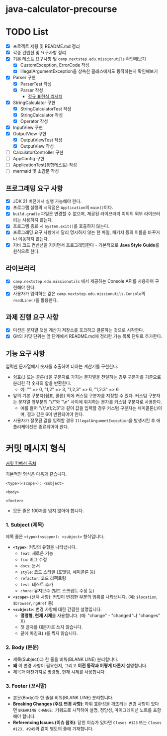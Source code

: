 # java-calculator-precourse

# TODO List

- [x] 프로젝트 세팅 및 README.md 정리
- [x] 각종 컨벤션 및 요구사항 정리
- [x] 기본 테스트 요구사항 및 `camp.nextstep.edu.missionutils` 확인해보기
    - [x] CustomException, ErrorCode 작성
    - [x] IllegalArgumentException을 상속한 클래스에서도 동작하는지 확인해보기
- [x] Parser 구현
    - [x] ParserTest 작성
    - [x] Parser 작성
        - [정규 표현식 리서치](https://stackoverflow.com/questions/5993779/use-string-split-with-multiple-delimiters)
- [x] StringCalculator 구현
    - [x] StringCalculatorTest 작성
    - [x] StringCalculator 작성
    - [x] Operator 작성
- [x] InputView 구현
- [x] OutputView 구현
    - [x] OutputViewTest 작성
    - [x] OutputView 작성
- [ ] CalculatorController 구현
- [ ] AppConfig 구현
- [ ] ApplicationTest(통합테스트) 작성
- [ ] mermaid 및 소감문 작성

## 프로그래밍 요구 사항

- [x] JDK 21 버전에서 실행 가능해야 한다.
- [x] 프로그램 실행의 시작점은 `Application`의 `main()`이다.
- [x] `build.gradle` 파일은 변경할 수 없으며, 제공된 라이브러리 이외의 외부 라이브러리는 사용하지 않는다.
- [x] 프로그램 종료 시 `System.exit()`를 호출하지 않는다.
- [x] 프로그래밍 요구 사항에서 달리 명시하지 않는 한 파일, 패키지 등의 이름을 바꾸거나 이동하지 않는다.
- [x] 자바 코드 컨벤션을 지키면서 프로그래밍한다 - 기본적으로 **Java Style Guide**를 원칙으로 한다.

## 라이브러리

- [x] `camp.nextstep.edu.missionutils` 에서 제공하는 Console API를 사용하여 구현해야 한다.
- [x] 사용자가 입력하는 값은 `camp.nextstep.edu.missionutils.Console`의 `readLine()`을 활용한다.

## 과제 진행 요구 사항

- [x] 미션은 문자열 덧셈 계산기 저장소를 포크하고 클론하는 것으로 시작한다.
- [x] Git의 커밋 단위는 앞 단계에서 README.md에 정리한 기능 목록 단위로 추가한다.

기능 요구 사항
---

입력한 문자열에서 숫자를 추출하여 더하는 계산기를 구현한다.

- 쉼표(,) 또는 콜론(:)을 구분자로 가지는 문자열을 전달하는 경우 구분자를 기준으로 분리한 각 숫자의 합을 반환한다.
    - 예: "" => 0, "1,2" => 3, "1,2,3" => 6, "1,2:3" => 6
- 앞의 기본 구분자(쉼표, 콜론) 외에 커스텀 구분자를 지정할 수 있다. 커스텀 구분자는 문자열 앞부분의 "//"와 "\n" 사이에 위치하는 문자를 커스텀 구분자로 사용한다.
    - 예를 들어 "//;\n1;2;3"과 같이 값을 입력할 경우 커스텀 구분자는 세미콜론(;)이며, 결과 값은 6이 반환되어야 한다.
- 사용자가 잘못된 값을 입력할 경우 `IllegalArgumentException`을 발생시킨 후 애플리케이션은 종료되어야 한다.

# **커밋 메시지 형식**

[커밋 컨벤션 출처](https://gist.github.com/stephenparish/9941e89d80e2bc58a153#allowed-type)

기본적인 형식은 다음과 같습니다.

```
<type>(<scope>): <subject>

<body>

<footer>
```

* 모든 줄은 100자를 넘지 않아야 합니다.

### **1. Subject (제목)**

제목 줄은 `<type>(<scope>): <subject>` 형식입니다.

* **`<type>`**: 커밋의 유형을 나타냅니다.
    * `feat`: 새로운 기능
    * `fix`: 버그 수정
    * `docs`: 문서
    * `style`: 코드 스타일 (포맷팅, 세미콜론 등)
    * `refactor`: 코드 리팩토링
    * `test`: 테스트 추가
    * `chore`: 유지보수 (빌드 스크립트 수정 등)
* **`<scope>`** (선택 사항): 커밋이 변경한 부분의 범위를 나타냅니다. (예: `$location`, `$browser`, `ngHref` 등)
* **`<subject>`**: 변경 사항에 대한 간결한 설명입니다.
    * **명령형, 현재 시제**를 사용합니다. (예: "change" - "changed"나 "changes" X)
    * 첫 글자를 대문자로 쓰지 않습니다.
    * 끝에 마침표(.)를 찍지 않습니다.

### **2. Body (본문)**

* 제목(Subject)과 한 줄을 비워(BLANK LINE) 분리합니다.
* **왜** 이 변경 사항이 필요한지, 그리고 **이전 동작과 어떻게 다른지** 설명합니다.
* 제목과 마찬가지로 명령형, 현재 시제를 사용합니다.

### **3. Footer (꼬리말)**

* 본문(Body)과 한 줄을 비워(BLANK LINE) 분리합니다.
* **Breaking Changes (주요 변경 사항)**: 하위 호환성을 깨뜨리는 변경 사항이 있다면 `BREAKING CHANGE:` 키워드로 시작하여 설명, 정당성, 마이그레이션 노트를 포함해야 합니다.
* **Referencing Issues (이슈 참조)**: 닫힌 이슈가 있다면 `Closes #123` 또는 `Closes #123, #245`와 같이 별도의 줄에 기재합니다.